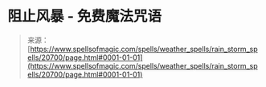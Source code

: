 <!--yml

类别：未分类

日期：2024-06-12 19:03:44

-->

# 阻止风暴 - 免费魔法咒语

> 来源：[https://www.spellsofmagic.com/spells/weather_spells/rain_storm_spells/20700/page.html#0001-01-01](https://www.spellsofmagic.com/spells/weather_spells/rain_storm_spells/20700/page.html#0001-01-01)

